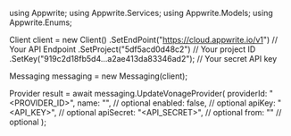 using Appwrite;
using Appwrite.Services;
using Appwrite.Models;
using Appwrite.Enums;

Client client = new Client()
    .SetEndPoint("https://cloud.appwrite.io/v1") // Your API Endpoint
    .SetProject("5df5acd0d48c2") // Your project ID
    .SetKey("919c2d18fb5d4...a2ae413da83346ad2"); // Your secret API key

Messaging messaging = new Messaging(client);

Provider result = await messaging.UpdateVonageProvider(
    providerId: "<PROVIDER_ID>",
    name: "<NAME>", // optional
    enabled: false, // optional
    apiKey: "<API_KEY>", // optional
    apiSecret: "<API_SECRET>", // optional
    from: "<FROM>" // optional
);